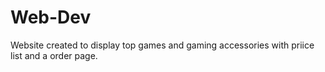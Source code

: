 # Web-Dev
Website created to display top games and gaming accessories with priice list and a order page.
